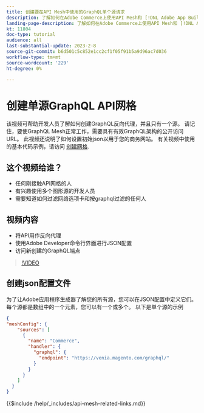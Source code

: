```yaml
---
title: 创建要在API Mesh中使用的GraphQL单个源请求
description: 了解如何在Adobe Commerce上使用API Mesh和 [!DNL Adobe App Builder]. 了解如何创建具有一个源的请求。
landing-page-description: 了解如何在Adobe Commerce上使用API Mesh和 [!DNL Adobe App Builder]. 了解如何创建具有一个源的请求。
kt: 11804
doc-type: tutorial
audience: all
last-substantial-update: 2023-2-8
source-git-commit: b6d501c5c852e1cc2cf1f05f91b5a9d96ac7d036
workflow-type: tm+mt
source-wordcount: '229'
ht-degree: 0%

---
```


# 创建单源GraphQL API网格

该视频可帮助开发人员了解如何创建GraphQL反向代理，并且只有一个源。 请记住，要使GraphQL Mesh正常工作，需要具有有效GraphQL架构的公开访问URL。 此视频还说明了如何设置初始json以用于您的商务网站。 有关视频中使用的基本代码示例，请访问 [创建网格](https://developer.adobe.com/graphql-mesh-gateway/gateway/create-mesh/#create-a-mesh-1).

## 这个视频给谁？

* 任何刚接触API网格的人
* 有兴趣使用多个图形源的开发人员
* 需要知道如何过滤网络选项卡和按graphql过滤的任何人

## 视频内容

* 将API用作反向代理
* 使用Adobe Developer命令行界面进行JSON配置
* 访问新创建的GraphQL端点

>[!VIDEO](https://video.tv.adobe.com/v/3414124)

## 创建json配置文件

为了让Adobe应用程序生成器了解您的所有源，您可以在JSON配置中定义它们。 每个源都是数组中的一个元素，您可以有一个或多个。 以下是单个源的示例

```json
{
"meshConfig": {
    "sources": [
      {
        "name": "Commerce",
        "handler": {
          "graphql": {
            "endpoint": "https://venia.magento.com/graphql/"
          }
        }
      }
    ]
  }
}
```

{{$include /help/_includes/api-mesh-related-links.md}}
